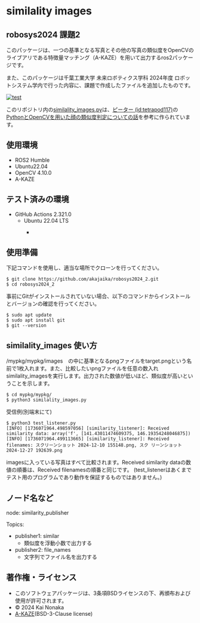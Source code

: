 # similality images
## robosys2024 課題2

このパッケージは、一つの基準となる写真とその他の写真の類似度をOpenCVのライブアリである特徴量マッチング（A-KAZE）を用いて出力するros2パッケージです。

また、このパッケージは千葉工業大学 未来ロボティクス学科 2024年度 ロボットシステム学内で行った内容に、課題で作成したファイルを追加したものです。

[![test](https://github.com/akajaika/robosys2024/actions/workflows/test.yml/badge.svg)](https://github.com/akajaika/robosys2024/actions/workflows/test.yml)

このリポジトリ内の[similality_images.py](https://github.com/akajaika/robosys2024_2/blob/main/mypkg/similality_images.py)は、[ピーター (id:tetrapod117)](https://tetlab117.hatenablog.com/about)の[PythonとOpenCVを用いた顔の類似度判定についての話](https://tetlab117.hatenablog.com/entry/2017/09/28/163638)を参考に作られています。

## 使用環境
- ROS2 Humble
- Ubuntu22.04
- OpenCV 4.10.0
- A-KAZE

## テスト済みの環境
  * GitHub Actions 2.321.0
    * Ubuntu 22.04 LTS
        * ~~~


## 使用準備
下記コマンドを使用し、適当な場所でクローンを行ってください。

```shell
$ git clone https://github.com/akajaika/robosys2024_2.git
$ cd robosys2024_2
```

事前にGitがインストールされていない場合、以下のコマンドからインストールとバージョンの確認を行ってください。

```shell
$ sudo apt update
$ sudo apt install git
$ git --version
```


## similality_images 使い方
/mypkg/mypkg/images　の中に基準となるpngファイルをtarget.pngという名前で1枚入れます。また、比較したいpngファイルを任意の数入れsimilality_imagesを実行します。出力された数値が低いほど、類似度が高いということを示します。

```shell
$ cd mypkg/mypkg/
$ python3 similality_images.py
```

受信例(別端末にて)

```shell
$ python3 test_listener.py
[INFO] [1736071964.498597056] [similarity_listener]: Received similarity data: array('f', [141.43011474609375, 146.19354248046875])
[INFO] [1736071964.499113665] [similarity_listener]: Received filenames: スクリーンショット 2024-12-10 155148.png, スク リーンショット 2024-12-27 192639.png
```

imagesに入っている写真はすべて比較されます。Received similarity dataの数値の順番は、Received filenamesの順番と同じです。
(test_listenerはあくまでテスト用のプログラムであり動作を保証するものではありません。)

## ノード名など
node: similarity_publisher

Topics:
* publisher1: similar
    - 類似度を浮動小数で出力する
* publisher2: file_names 
  - 文字列でファイル名を出力する

## 著作権・ライセンス
  * このソフトウェアパッケージは、3条項BSDライセンスの下、再頒布および使用が許可されます。
  * © 2024 Kai Nonaka
  * [A-KAZE](https://github.com/pablofdezalc/akaze)(BSD-3-Clause license)
